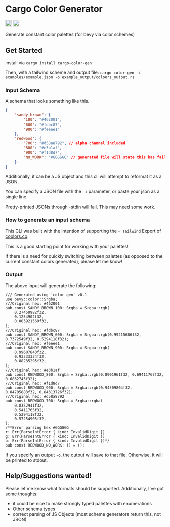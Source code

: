 # Cargo Color Generator
[<img alt="github" src="https://img.shields.io/badge/github-dsgallups/color-gen?style=for-the-badge&labelColor=555555&logo=github" height="20">](https://github.com/dsgallups/color-gen)
[<img alt="crates.io" src="https://img.shields.io/crates/v/cargo-color-gen.svg?style=for-the-badge&color=fc8d62&logo=rust" height="20">](https://crates.io/crates/cargo-color-gen)

Generate constant color palettes (for bevy via color schemes)

## Get Started
install via `cargo install cargo-color-gen`

Then, with a tailwind scheme and output file:
`cargo color-gen -i examples/example.json -o example_output/coloors_output.rs`

### Input Schema
A schema that looks something like this.
```json
{
    "sandy_brown": {
        "100": "#462001",
        "600": "#fdbc87",
        "900": "#feeee1"
    },
    "redwood": {
        "700": "#d58a8792", // alpha channel included
        "800": "#e3b1af",
        "900": "#f1d8d7",
        "NO_WORK": "#GGGGGG" // generated file will state this has failed
    }
}
```
Additionally, it can be a JS object and this cli will attempt to reformat it as a JSON.

You can specify a JSON file with the `-i` parameter, or paste your json as a single line.

Pretty-printed JSONs through -stdin will fail. This may need some work.

### How to generate an input schema
This CLI was built with the intention of supporting the `- Tailwind` Export of [coolors.co](https://coolors.co/generate).

This is a good starting point for working with your palettes!

If there is a need for quickly switching between palettes (as opposed to the current constant colors generated), please let me know!

### Output

The above input will generate the following:

```no_run, rust
/// Generated using `color-gen` v0.1
use bevy::color::Srgba;
///Original hex: #462001
pub const SANDY_BROWN_100: Srgba = Srgba::rgb(
    0.27450982f32,
    0.1254902f32,
    0.003921569f32,
);
///Original hex: #fdbc87
pub const SANDY_BROWN_600: Srgba = Srgba::rgb(0.99215686f32, 0.7372549f32, 0.5294118f32);
///Original hex: #feeee1
pub const SANDY_BROWN_900: Srgba = Srgba::rgb(
    0.99607843f32,
    0.93333334f32,
    0.88235295f32,
);
///Original hex: #e3b1af
pub const REDWOOD_800: Srgba = Srgba::rgb(0.8901961f32, 0.69411767f32, 0.6862745f32);
///Original hex: #f1d8d7
pub const REDWOOD_900: Srgba = Srgba::rgb(0.94509804f32, 0.84705883f32, 0.84313726f32);
///Original hex: #d58a8792
pub const REDWOOD_700: Srgba = Srgba::rgba(
    0.8352941f32,
    0.5411765f32,
    0.5294118f32,
    0.57254905f32,
);
/**Error parsing hex #GGGGGG
r: Err(ParseIntError { kind: InvalidDigit })
g: Err(ParseIntError { kind: InvalidDigit })
b: Err(ParseIntError { kind: InvalidDigit })*/
pub const REDWOOD_NO_WORK: () = ();
```

If you specify an output `-o`, the output will save to that file. Otherwise, it will be printed to stdout.

## Help/Suggestions wanted!

Please let me know what formats should be supported. Additionally, I've got some thoughts:

- it could be nice to make strongly typed palettes with enumerations
- Other schema types
- correct parsing of JS Objects (most scheme generators return this, not JSON)
